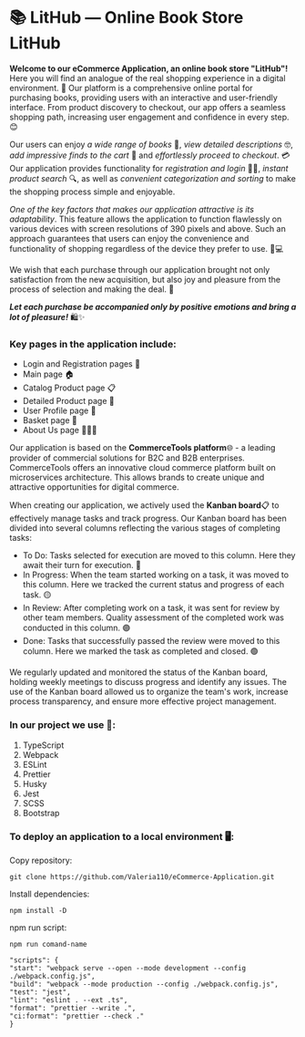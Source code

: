 # :books: LitHub — Online Book Store LitHub
**Welcome to our eCommerce Application, an online book store "LitHub"!** Here you will find an analogue of the real shopping experience in a digital environment. :convenience_store: Our platform is a comprehensive online portal for purchasing books, providing users with an interactive and user-friendly interface. From product discovery to checkout, our app offers a seamless shopping path, increasing user engagement and confidence in every step. :blush:

Our users can enjoy *a wide range of books* :book:, *view detailed descriptions* :nerd_face:, *add impressive finds to the cart* :shopping_cart: and *effortlessly proceed to checkout*. :credit_card: Our application provides functionality for *registration and login* :pencil::closed_lock_with_key:, *instant product search* :mag:, as well as *convenient categorization and sorting* to make the shopping process simple and enjoyable.

*One of the key factors that makes our application attractive is its adaptability*. This feature allows the application to function flawlessly on various devices with screen resolutions of 390 pixels and above. Such an approach guarantees that users can enjoy the convenience and functionality of shopping regardless of the device they prefer to use. :iphone::computer:

We wish that each purchase through our application brought not only satisfaction from the new acquisition, but also joy and pleasure from the process of selection and making the deal. :handshake:

***Let each purchase be accompanied only by positive emotions and bring a lot of pleasure!*** :shopping::sparkles:

### Key pages in the application include:
* Login and Registration pages :key:
* Main page :house:
* Catalog Product page :clipboard:
* Detailed Product page :mag_right:
* User Profile page :bust_in_silhouette:
* Basket page :shopping_cart:
* About Us page :raising_hand::raising_hand_woman:

Our application is based on the **CommerceTools platform**🌐 - a leading provider of commercial solutions for B2C and B2B enterprises. CommerceTools offers an innovative cloud commerce platform built on microservices architecture. This allows brands to create unique and attractive opportunities for digital commerce.

When creating our application, we actively used the **Kanban board**📋 to effectively manage tasks and track progress. Our Kanban board has been divided into several columns reflecting the various stages of completing tasks:
* To Do: Tasks selected for execution are moved to this column. Here they await their turn for execution. 🔴
* In Progress: When the team started working on a task, it was moved to this column. Here we tracked the current status and progress of each task. 🟡
* In Review: After completing work on a task, it was sent for review by other team members. Quality assessment of the completed work was conducted in this column. 🟣
* Done: Tasks that successfully passed the review were moved to this column. Here we marked the task as completed and closed. 🟢

We regularly updated and monitored the status of the Kanban board, holding weekly meetings to discuss progress and identify any issues. The use of the Kanban board allowed us to organize the team's work, increase process transparency, and ensure more effective project management.

### In our project we use 🔧:
1. TypeScript
2. Webpack
3. ESLint
4. Prettier
5. Husky
6. Jest
7. SCSS
8. Bootstrap

### To deploy an application to a local environment 🖥️:
Copy repository:

    git clone https://github.com/Valeria110/eCommerce-Application.git

Install dependencies:

    npm install -D
    
npm run script:

    npm run comand-name
    
    "scripts": {
    "start": "webpack serve --open --mode development --config ./webpack.config.js",
    "build": "webpack --mode production --config ./webpack.config.js",
    "test": "jest",
    "lint": "eslint . --ext .ts",
    "format": "prettier --write .",
    "ci:format": "prettier --check ."
    }
